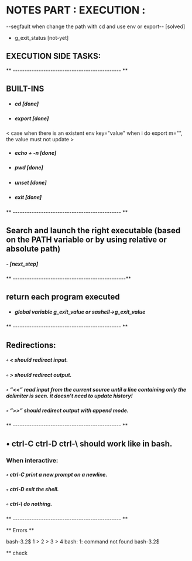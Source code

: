 #  NOTES PART : EXECUTION  : 
 
 --segfault when change the path with cd and use env or export--  [solved]
 - g_exit_status [not-yet]

## EXECUTION SIDE TASKS:
** ---------------------------------------------- ** 
## BUILT-INS

 - ##### cd            [done]
 - ##### export        [done]

< case when there is an existent env key="value" when i do export m="", the value must not update  >

 - ##### echo + -n     [done]
 - ##### pwd           [done]
 - ##### unset         [done]
 - ##### exit          [done]

** ---------------------------------------------- ** 
## Search and launch the right executable (based on the PATH variable or by using relative or absolute path) 
  ##### - [next_step]

** ------------------------------------------------**
## return each program executed

  - ##### global variable g_exit_value or sashell->g_exit_value
  

** ---------------------------------------------- ** 
## Redirections:
   ##### ◦ < should redirect input.
   ##### ◦ > should redirect output.
   ##### ◦ “<<” read input from the current source until a line containing only the delimiter is seen. it doesn’t need to update history!
   ##### ◦ “>>” should redirect output with append mode.

** ---------------------------------------------- ** 
## • ctrl-C ctrl-D ctrl-\ should work like in bash. 
  ### When interactive:
   ##### ◦ ctrl-C print a new prompt on a newline.
   ##### ◦ ctrl-D exit the shell.
   ##### ◦ ctrl-\ do nothing.
** ---------------------------------------------- **  

**  Errors **

bash-3.2$ 1 > 2 > 3 > 4
bash: 1: command not found
bash-3.2$ 


** check
